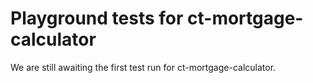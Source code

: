 # Playground tests for ct-mortgage-calculator
We are still awaiting the first test run for ct-mortgage-calculator.
